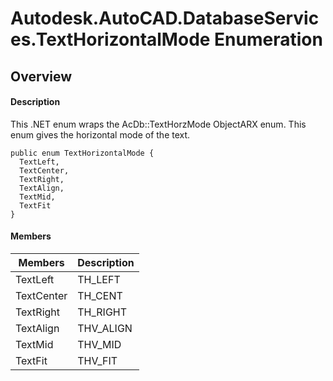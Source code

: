 # Autodesk.AutoCAD.DatabaseServices.TextHorizontalMode Enumeration

## Overview

#### Description
This .NET enum wraps the AcDb::TextHorzMode ObjectARX enum. This enum gives the horizontal mode of the text.
```text
public enum TextHorizontalMode {
  TextLeft,
  TextCenter,
  TextRight,
  TextAlign,
  TextMid,
  TextFit
}
```

#### Members

| Members | Description |
| --- | --- |
| TextLeft | TH_LEFT |
| TextCenter | TH_CENT |
| TextRight | TH_RIGHT |
| TextAlign | THV_ALIGN |
| TextMid | THV_MID |
| TextFit | THV_FIT |